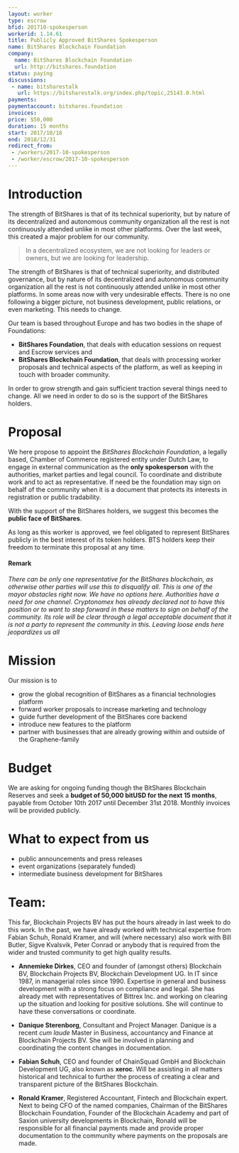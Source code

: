 ```yaml
---
layout: worker
type: escrow
bfid: 201710-spokesperson
workerid: 1.14.61
title: Publicly Approved BitShares Spokesperson
name: BitShares Blockchain Foundation
company:
  name: BitShares Blockchain Foundation
  url: http://bitshares.foundation
status: paying
discussions:
 - name: bitsharestalk
   url: https://bitsharestalk.org/index.php/topic,25143.0.html
payments:
paymentaccount: bitshares.foundation
invoices:
price: $50,000
duration: 15 months
start: 2017/10/18
end: 2018/12/31
redirect_from: 
 - /workers/2017-10-spokesperson
 - /worker/escrow/2017-10-spokesperson
---
```


# Introduction

The strength of BitShares is that of its technical superiority, but by
nature of its decentralized and autonomous community organization all
the rest is not continuously attended unlike in most other platforms.
Over the last week, this created a major problem for our community.

> In a decentralized ecosystem, we are not looking for leaders or owners,
> but we are looking for leadership.

The strength of BitShares is that of technical superiority, and
distributed governance, but by nature of its decentralized and
autonomous community organization all the rest is not continuously
attended unlike in most other platforms. In some areas now with very
undesirable effects. There is no one following a bigger picture, not
business development, public relations, or even marketing. This needs to
change.

Our team is based throughout Europe and has two bodies in the shape of
Foundations:

* **BitShares Foundation**, that deals with education sessions on request
  and Escrow services and 
* **BitShares Blockchain Foundation**, that deals with processing worker
  proposals and technical aspects of the platform, as well as keeping in
  touch with broader community.

In order to grow strength and gain sufficient traction several things
need to change. All we need in order to do so is the support of the
BitShares holders. 

# Proposal

We here propose to appoint the *BitShares Blockchain Foundation*, a
legally based, Chamber of Commerce registered entity under Dutch Law, to
engage in external communication as the **only spokesperson** with the
authorities, market parties and legal council. To coordinate and
distribute work and to act as representative. If need be the foundation
may sign on behalf of the community when it is a document that protects
its interests in registration or public tradability. 

With the support of the BitShares holders, we suggest this becomes the
**public face of BitShares**.

As long as this worker is approved, we feel obligated to represent
BitShares publicly in the best interest of its token holders. BTS
holders keep their freedom to terminate this proposal at any time.

#### Remark

*There can be only one representative for the BitShares blockchain, as
otherwise other parties will use this to disqualify all. This is one of
the mayor obstacles right now. We have no options here. Authorities have
a need for one channel. Cryptonomex has already declared not to have
this position or to want to step forward in these matters to sign on
behalf of the community. Its role will be clear through a legal
acceptable document that it is not a party to represent the community in
this. Leaving loose ends here jeopardizes us all*

# Mission

Our mission is to 

* grow the global recognition of BitShares as a financial technologies
  platform
* forward worker proposals to increase marketing and technology
* guide further development of the BitShares core backend
* introduce new features to the platform
* partner with businesses that are already growing within and outside of
  the Graphene-family

# Budget

We are asking for ongoing funding though the BitShares Blockchain
Reserves and seek a **budget of 50,000 bitUSD for the next 15 months**,
payable from October 10th 2017 until December 31st 2018. Monthly
invoices will be provided publicly.

# What to expect from us

* public announcements and press releases
* event organizations (separately funded)
* intermediate business development for BitShares

# Team:

This far, Blockchain Projects BV has put the hours already in last week
to do this work. In the past, we have already worked with technical
expertise from Fabian Schuh, Ronald Kramer, and will (where necessary)
also work with Bill Butler, Sigve Kvalsvik, Peter Conrad or anybody
that is required from the wider and trusted community to get high
quality results.

* **Annemieke Dirkes**, CEO and founder of (amongst others) Blockchain
  BV, Blockchain Projects BV, Blockchain Development UG. In IT since
  1987, in managerial roles since 1990. Expertise in general and business
  development with a strong focus on compliance and legal. She has
  already met with representatives of Bittrex Inc. and working on clearing
  up the situation and looking for positive solutions. She will continue
  to have these conversations or coordinate.

* **Danique Sterenborg**, Consultant and Project Manager. Danique is a
  recent *cum laude* Master in Business, accountancy and Finance at
  Blockchain Projects BV. She will be involved in planning and
  coordinating the content changes in documentation.

* **Fabian Schuh**, CEO and founder of ChainSquad GmbH and Blockchain
  Development UG, also known as **xeroc**. Will be assisting in all
  matters historical and technical to further the process of creating a
  clear and transparent picture of the BitShares Blockchain.

* **Ronald Kramer**, Registered Accountant, Fintech and Blockchain
  expert. Next to being CFO of the named companies, Chairman of the
  BitShares Blockchain Foundation, Founder of the Blockchain Academy and
  part of Saxion university developments in Blockchain, Ronald will be
  responsible for all financial payments made and provide proper
  documentation to the community where payments on the proposals are made.
